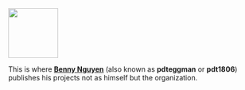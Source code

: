 <img src="https://bnmp-inc.github.io/img/BNMP.svg" width="100px">

This is where **[Benny Nguyen](https://github.com/pdt1806)** (also known as **pdteggman** or **pdt1806**) publishes his projects not as himself but the organization.
